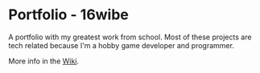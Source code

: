 # Portfolio - 16wibe
A portfolio with my greatest work from school. 
Most of these projects are tech related because I'm a hobby game developer and programmer. 

More info in the [Wiki](https://github.com/16wibe/portfolio/wiki/Portfolio).
